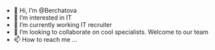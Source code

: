 - 👋 Hi, I’m @Berchatova
- 👀 I’m interested in IT
- 🌱 I’m currently working IT recruiter
- 💞️ I’m looking to collaborate on cool specialists. Welcome to our team
- 📫 How to reach me ...

<!---
Berchatova/Berchatova is a ✨ special ✨ repository because its `README.md` (this file) appears on your GitHub profile.
You can click the Preview link to take a look at your changes.
--->
